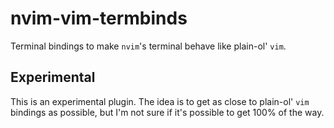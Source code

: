 # nvim-vim-termbinds

Terminal bindings to make `nvim`'s terminal behave like plain-ol' `vim`.

## Experimental

This is an experimental plugin. The idea is to get as close to plain-ol' `vim`
bindings as possible, but I'm not sure if it's possible to get 100% of the way.
